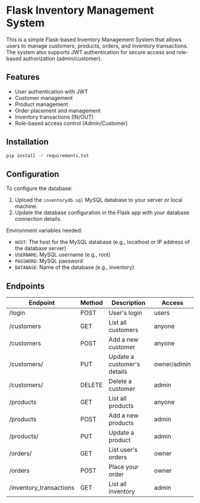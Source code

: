 # Flask Inventory Management System

This is a simple Flask-based Inventory Management System that allows users to manage customers, products, orders, and inventory transactions. The system also supports JWT authentication for secure access and role-based authorization (admin/customer).

## Features

- User authentication with JWT
- Customer management
- Product management
- Order placement and management
- Inventory transactions (IN/OUT)
- Role-based access control (Admin/Customer)

## Installation
```bash
pip install -r requirements.txt
```
## Configuration
To configure the database:
1. Upload the ```inventorydb.sql``` MySQL database to your server or local machine.
2. Update the database configuration in the Flask app with your database connection details.

Environment variables needed:
- ```HOST```: The host for the MySQL database (e.g., localhost or IP address of the database server)
- ```USERNAME```: MySQL username (e.g., root)
- ```PASSWORD```: MySQL password
- ```DATABASE```: Name of the database (e.g., inventory)

## Endpoints
| Endpoint | Method | Description | Access |
|----------|--------|-------------|--------|
| /login	| POST	| User's login | users |
| /customers	| GET	| List all customers | anyone |
| /customers	| POST	| Add a new customer | anyone |
| /customers/<id>	| PUT	| Update a customer's details | owner/admin |
| /customers/<id>	| DELETE	| Delete a customer | admin |
| /products	| GET	| List all products | anyone |
| /products	| POST	| Add a new products | admin |
| /products/<id>	| PUT	| Update a product | admin |
| /orders/<id>	| GET	| List user's orders | owner |
| /orders	| POST	| Place your order | owner |
| /inventory_transactions	| GET	| List all inventory | admin |


